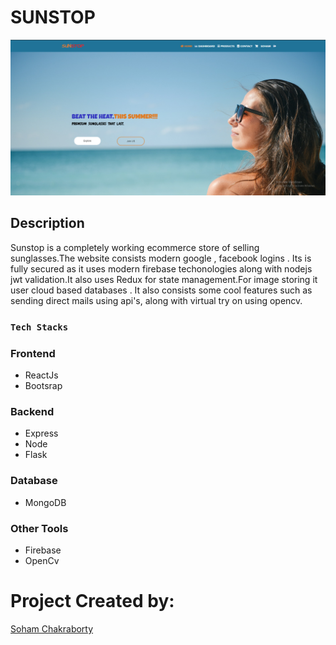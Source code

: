 # SUNSTOP
<img src="homepage.png" />

## Description

Sunstop is a completely working ecommerce store of selling sunglasses.The website consists modern google , facebook logins . Its is fully secured as it uses modern firebase techonologies along with nodejs jwt validation.It also uses Redux for state management.For image storing it user cloud based databases . It also consists some cool features such as  sending direct mails using api's, along with virtual try on using opencv.


### `Tech Stacks`

### Frontend
 - ReactJs
 - Bootsrap

### Backend
- Express
- Node
- Flask

### Database
- MongoDB

### Other Tools
- Firebase
- OpenCv


# Project Created by:
  [Soham Chakraborty](https://soham-official.github.io/)   

